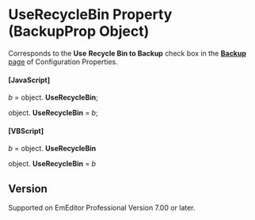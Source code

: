# UseRecycleBin Property (BackupProp Object)

Corresponds to the **Use**
**Recycle Bin to Backup** check box in the
[**Backup** page](../../dlg/properties/backup/index) of Configuration Properties.

#### \[JavaScript\]

_b_ = object. **UseRecycleBin**;

object. **UseRecycleBin** = _b_;

#### \[VBScript\]

_b_ = object. **UseRecycleBin**

object. **UseRecycleBin** = _b_

## Version

Supported on EmEditor Professional Version 7.00 or later.
